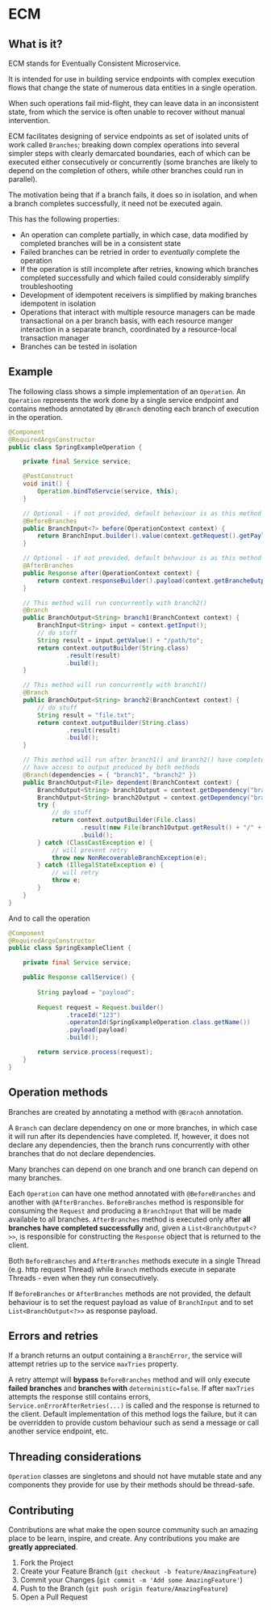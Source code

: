# ECM
## What is it?
ECM stands for Eventually Consistent Microservice.

It is intended for use in building service endpoints with complex execution flows that change the state of numerous data entities in a single operation.

When such operations fail mid-flight, they can leave data in an inconsistent state, from which the service is often unable to recover without manual intervention.

ECM facilitates designing of service endpoints as set of isolated units of work called `Branches`; breaking down complex operations into several simpler steps with clearly demarcated boundaries, each of which can be executed either consecutively or concurrently (some branches are likely to depend on the completion of others, while other branches could run in parallel).

The motivation being that if a branch fails, it does so in isolation, and when a branch completes successfully, it need not be executed again.

This has the following properties:

 * An operation can complete partially, in which case, data modified by completed branches will be in a consistent state
 * Failed branches can be retried in order to *eventually* complete the operation
 * If the operation is still incomplete after retries, knowing which branches completed successfully and which failed could considerably simplify troubleshooting
 * Development of idempotent receivers is simplified by making branches idempotent in isolation
 * Operations that interact with multiple resource managers can be made transactional on a per branch basis, with each resource manger interaction in a separate branch, coordinated by a resource-local transaction manager
 * Branches can be tested in isolation

## Example
The following class shows a simple implementation of an `Operation`. An `Operation` represents the work done by a single service endpoint and contains methods annotated by `@Branch` denoting each branch of execution in the operation.

```java
@Component
@RequiredArgsConstructor
public class SpringExampleOperation {

    private final Service service;

    @PostConstruct
    void init() {
        Operation.bindToServcie(service, this);
    }

    // Optional - if not provided, default behaviour is as this method
    @BeforeBranches
    public BranchInput<?> before(OperationContext context) {
        return BranchInput.builder().value(context.getRequest().getPayload()).build();
    }

    // Optional - if not provided, default behaviour is as this method
    @AfterBranches
    public Response after(OperationContext context) {
        return context.responseBuilder().payload(context.getBrancheOutputs()).build();
    }

    // This method will run concurrently with branch2()
    @Branch
    public BranchOutput<String> branch1(BranchContext context) {
        BranchInput<String> input = context.getInput();
        // do stuff
        String result = input.getValue() + "/path/to";
        return context.outputBuilder(String.class)
                .result(result)
                .build();
    }

    // This method will run concurrently with branch1()
    @Branch
    public BranchOutput<String> branch2(BranchContext context) {
        // do stuff
        String result = "file.txt";
        return context.outputBuilder(String.class)
                .result(result)
                .build();
    }

    // This method will run after branch1() and branch2() have completed and will
    // have access to output produced by both methods
    @Branch(dependencies = { "branch1", "branch2" })
    public BranchOutput<File> dependent(BranchContext context) {
        BranchOutput<String> branch1Output = context.getDependency("branch1");
        BranchOutput<String> branch2Output = context.getDependency("branch2");
        try {
            // do stuff
            return context.outputBuilder(File.class)
                    .result(new File(branch1Output.getResult() + "/" + branch2Output.getResult()))
                    .build();
        } catch (ClassCastException e) {
            // will prevent retry
            throw new NonRecoverableBranchException(e);
        } catch (IllegalStateException e) {
            // will retry
            throw e;
        }
    }
}
```
And to call the operation

```java
@Component
@RequiredArgsConstructor
public class SpringExampleClient {

    private final Service service;

    public Response callService() {
    
        String payload = "payload";
        
        Request request = Request.builder()
                .traceId("123")
                .operatonId(SpringExampleOperation.class.getName())
                .payload(payload)
                .build();

        return service.process(request);
    }
}
```
## Operation methods
Branches are created by annotating a method with `@Bracnh` annotation.

A `Branch` can declare dependency on one or more branches, in which case it will run after its dependencies have completed. If, however, it does not declare any dependencies, then the branch runs concurrently with other branches that do not declare dependencies.

Many branches can depend on one branch and one branch can depend on many branches.

Each `Operation` can have one method annotated with `@BeforeBranches` and another with `@AfterBranches`. `BeforeBranches` method is responsible for consuming the `Request` and producing a `BranchInput` that will be made available to all branches. `AfterBranches` method is executed only after **all branches have completed successfully** and, given a `List<BranchOutput<?>>`, is responsible for constructing the `Response` object that is returned to the client.

Both `BeforeBranches` and `AfterBranches` methods execute in a single Thread (e.g. http request Thread) while `Branch` methods execute in separate Threads - even when they run consecutively.

If `BeforeBranches` or `AfterBranches` methods are not provided, the default behaviour is to set the request payload as value of `BranchInput` and to set `List<BranchOutput<?>>` as response payload.

## Errors and retries
If a branch returns an output containing a `BranchError`, the service will attempt retries up to the service `maxTries` property.

A retry attempt will **bypass** `BeforeBranches` method and will only execute **failed branches** and **branches with** `deterministic=false`. If after `maxTries` attempts the response still contains errors, `Service.onErrorAfterRetries(...)` is called and the response is returned to the client. Default implementation of this method logs the failure, but it can be overridden to provide custom behaviour such as send a message or call another service endpoint, etc.

## Threading considerations
`Operation` classes are singletons and should not have mutable state and any components they provide for use by their methods should be thread-safe.

## Contributing
Contributions are what make the open source community such an amazing place to be learn, inspire, and create. Any contributions you make are **greatly appreciated**.

1. Fork the Project
2. Create your Feature Branch (`git checkout -b feature/AmazingFeature`)
3. Commit your Changes (`git commit -m 'Add some AmazingFeature'`)
4. Push to the Branch (`git push origin feature/AmazingFeature`)
5. Open a Pull Request

